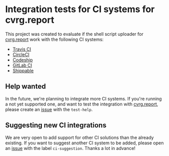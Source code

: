 # Integration tests for CI systems for cvrg.report

This project was created to evaluate if the shell script uploader for [cvrg.report](https://cvrg.report) work with the following CI systems:

* [Travis CI](http://www.travis-ci.org)
* [CircleCI](http://www.circleci.com)
* [Codeship](http://www.codeship.com)
* [GitLab CI](https://about.gitlab.com/gitlab-ci/)
* [Shippable](http://www.shippable.com)

## Help wanted

In the future, we're planning to integrate more CI systems. If you're running a not yet supported one, and want to test the integration with [cvrg.report](https://cvrg.report), please create an [issue](https://github.com/cvrg-report/ci-tests/issues) with the `test-help`. 

## Suggesting new CI integrations

We are very open to add support for other CI solutions than the already existing. If you want to suggest another CI system to be added, please open an [issue](https://github.com/cvrg-report/ci-tests/issues) with the label `ci-suggestion`. Thanks a lot in advance!
